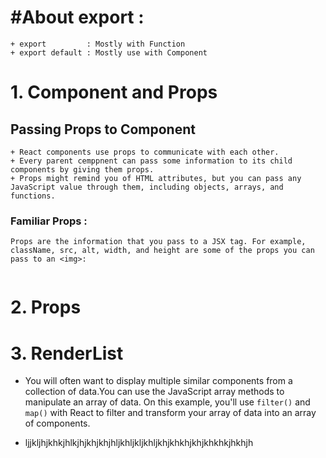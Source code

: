 # #About export :
    + export         : Mostly with Function 
    + export default : Mostly use with Component

# 1. Component and Props 
## Passing Props to Component
    + React components use props to communicate with each other.
    + Every parent cemppnent can pass some information to its child components by giving them props.
    + Props might remind you of HTML attributes, but you can pass any JavaScript value through them, including objects, arrays, and functions.
### Familiar Props :
    Props are the information that you pass to a JSX tag. For example, className, src, alt, width, and height are some of the props you can pass to an <img>:
``` One ways data binding is throws props from Parent to Child.
```

# 2. Props 

# 3. RenderList 
+ You will often want to display multiple similar components from a collection  of data.You can use the JavaScript array methods to manipulate an array of data. On this example, you'll use ```filter()``` and ```map()``` with React to filter and transform your array of data into an array of components.

+ ljjkljhjkhkjhlkjhjkhjkhjhljkhljkljkhljkhjkhkhjkhjkhkhkjhkhjh


    




    



 
